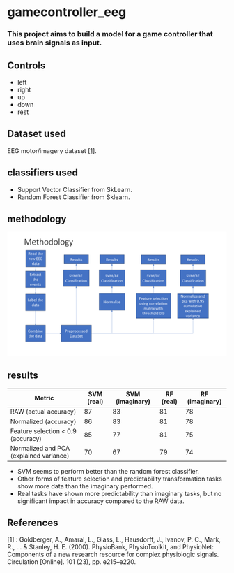 # gamecontroller_eeg

### This project aims to build a model for a game controller that uses brain signals as input.

## Controls
 - left
 - right
 - up
 - down
 - rest

## Dataset used 
  EEG motor/imagery dataset [[1]](#1).
## classifiers used 
  - Support Vector Classifier from SkLearn.
  - Random Forest Classifier from Sklearn.
## methodology
![methodology image](methodology.png)
## results
| Metric                              | SVM (real) | SVM (imaginary) | RF (real) | RF (imaginary) |
|-------------------------------------|------------|-----------------|-----------|----------------|
| RAW (actual accuracy)               | 87         | 83              | 81        | 78             |
| Normalized (accuracy)               | 86         | 83              | 81        | 78             |
| Feature selection < 0.9 (accuracy)  | 85         | 77              | 81        | 75              |
| Normalized and PCA (explained variance) | 70    | 67               | 79        | 74              |

- SVM seems to perform better than the random forest classifier.
- Other forms of feature selection and predictability transformation tasks show more data than the imaginary performed.
- Real tasks have shown more predictability than imaginary tasks, but no significant impact in accuracy compared to the RAW data.

## References
<a id="1">[1]</a> : Goldberger, A., Amaral, L., Glass, L., Hausdorff, J., Ivanov, P. C., Mark, R., ... & Stanley, H. E. (2000). PhysioBank, PhysioToolkit, and PhysioNet: Components of a new research resource for complex physiologic signals. Circulation [Online]. 101 (23), pp. e215–e220.

